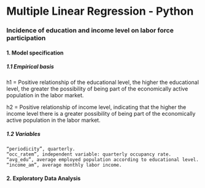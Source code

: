 # Multiple Linear Regression - Python

### Incidence of education and income level on labor force participation

#### 1. Model specification
##### 1.1 Empirical basis
h1 = Positive relationship of the educational level, the higher the educational level, the greater the possibility of being part of the economically active population in the labor market.

h2 = Positive relationship of income level, indicating that the higher the income level there is a greater possibility of being part of the economically active population in the labor market.
##### 1.2 Variables

	“periodicity”, quarterly.
	“occ_ratem”, independent variable: quarterly occupancy rate.
	“avg_edu”, average employed population according to educational level. 
	“income_am”, average monthly labor income.
  
#### 2. Exploratory Data Analysis

